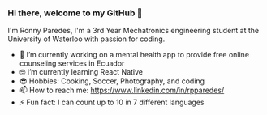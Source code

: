 ### Hi there, welcome to my GitHub 👋

I'm Ronny Paredes, I'm a 3rd Year Mechatronics engineering student at the University of Waterloo with passion for coding. 

- 🔭 I’m currently working on a mental health app to provide free online counseling services in Ecuador
- 🤓 I’m currently learning React Native
- 😎 Hobbies: Cooking, Soccer, Photography, and coding 
- 📫 How to reach me: https://www.linkedin.com/in/rpparedes/
- ⚡ Fun fact: I can count up to 10 in 7 different languages
